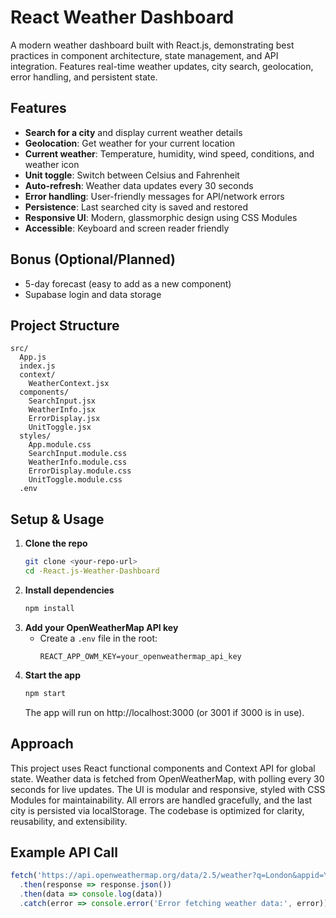 # React Weather Dashboard

A modern weather dashboard built with React.js, demonstrating best practices in component architecture, state management, and API integration. Features real-time weather updates, city search, geolocation, error handling, and persistent state.

## Features

- **Search for a city** and display current weather details
- **Geolocation**: Get weather for your current location
- **Current weather**: Temperature, humidity, wind speed, conditions, and weather icon
- **Unit toggle**: Switch between Celsius and Fahrenheit
- **Auto-refresh**: Weather data updates every 30 seconds
- **Error handling**: User-friendly messages for API/network errors
- **Persistence**: Last searched city is saved and restored
- **Responsive UI**: Modern, glassmorphic design using CSS Modules
- **Accessible**: Keyboard and screen reader friendly

## Bonus (Optional/Planned)
- 5-day forecast (easy to add as a new component)
- Supabase login and data storage

## Project Structure

```
src/
  App.js
  index.js
  context/
    WeatherContext.jsx
  components/
    SearchInput.jsx
    WeatherInfo.jsx
    ErrorDisplay.jsx
    UnitToggle.jsx
  styles/
    App.module.css
    SearchInput.module.css
    WeatherInfo.module.css
    ErrorDisplay.module.css
    UnitToggle.module.css
  .env
```

## Setup & Usage

1. **Clone the repo**
   ```sh
   git clone <your-repo-url>
   cd -React.js-Weather-Dashboard
   ```
2. **Install dependencies**
   ```sh
   npm install
   ```
3. **Add your OpenWeatherMap API key**
   - Create a `.env` file in the root:
     ```env
     REACT_APP_OWM_KEY=your_openweathermap_api_key
     ```
4. **Start the app**
   ```sh
   npm start
   ```
   The app will run on http://localhost:3000 (or 3001 if 3000 is in use).

## Approach

This project uses React functional components and Context API for global state. Weather data is fetched from OpenWeatherMap, with polling every 30 seconds for live updates. The UI is modular and responsive, styled with CSS Modules for maintainability. All errors are handled gracefully, and the last city is persisted via localStorage. The codebase is optimized for clarity, reusability, and extensibility.

## Example API Call

```js
fetch('https://api.openweathermap.org/data/2.5/weather?q=London&appid=YOUR_API_KEY')
  .then(response => response.json())
  .then(data => console.log(data))
  .catch(error => console.error('Error fetching weather data:', error));
```

